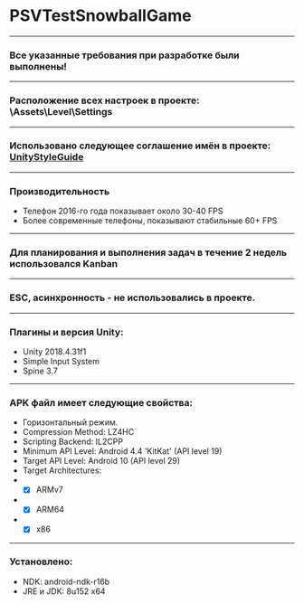 # PSVTestSnowballGame
 
---

### Все указанные требования при разработке были выполнены!

---

### Расположение всех настроек в проекте: \Assets\Level\Settings

---

### Использовано следующее соглашение имён в проекте: [UnityStyleGuide](https://github.com/stillwwater/UnityStyleGuide)

---

### Производительность
- Телефон 2016-го года показывает около 30-40 FPS
- Более современные телефоны, показывают стабильные 60+ FPS

---

### Для планирования и выполнения задач в течение 2 недель использовался Kanban

---

### ESC, асинхронность - не использовались в проекте.

---

### Плагины и версия Unity:
- Unity 2018.4.31f1
- Simple Input System
- Spine 3.7

---

### APK файл имеет следующие свойства:
- Горизонтальный режим.
- Compression Method: LZ4HC
- Scripting Backend: IL2CPP
- Minimum API Level: Android 4.4 'KitKat' (API level 19)
- Target API Level: Android 10 (API level 29)
- Target Architectures: 
- - [x] ARMv7
- - [x] ARM64
- - [x] x86

---

### Установлено:
- NDK: android-ndk-r16b
- JRE и JDK: 8u152 x64



